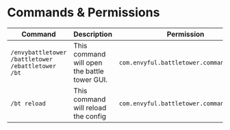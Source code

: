 # Commands & Permissions

| Command                                                                                                                  | Description                                  | Permission                               |
|--------------------------------------------------------------------------------------------------------------------------| -------------------------------------------- | ---------------------------------------- |
| <p><code>/envybattletower</code><br/><code>/battletower</code><br/><code>/ebattletower</code><br/><code>/bt</code></br></p> | This command will open the battle tower GUI. | `com.envyful.battletower.command`        |
| `/bt reload`                                                                                                             | This command will reload the config          | `com.envyful.battletower.command.reload` |
